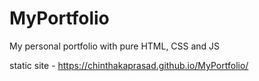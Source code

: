 # MyPortfolio
My personal portfolio with pure HTML, CSS and JS

static site - https://chinthakaprasad.github.io/MyPortfolio/
